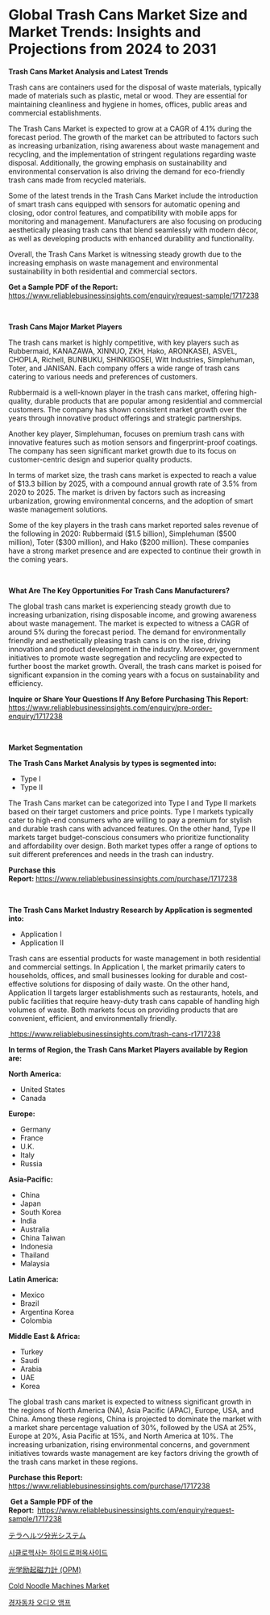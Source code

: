 <p><h1>Global Trash Cans Market Size and Market Trends: Insights and Projections from 2024 to 2031</h1></p><p><strong>Trash Cans Market Analysis and Latest Trends</strong></p>
<p><p>Trash cans are containers used for the disposal of waste materials, typically made of materials such as plastic, metal or wood. They are essential for maintaining cleanliness and hygiene in homes, offices, public areas and commercial establishments.</p><p>The Trash Cans Market is expected to grow at a CAGR of 4.1% during the forecast period. The growth of the market can be attributed to factors such as increasing urbanization, rising awareness about waste management and recycling, and the implementation of stringent regulations regarding waste disposal. Additionally, the growing emphasis on sustainability and environmental conservation is also driving the demand for eco-friendly trash cans made from recycled materials.</p><p>Some of the latest trends in the Trash Cans Market include the introduction of smart trash cans equipped with sensors for automatic opening and closing, odor control features, and compatibility with mobile apps for monitoring and management. Manufacturers are also focusing on producing aesthetically pleasing trash cans that blend seamlessly with modern décor, as well as developing products with enhanced durability and functionality.</p><p>Overall, the Trash Cans Market is witnessing steady growth due to the increasing emphasis on waste management and environmental sustainability in both residential and commercial sectors.</p></p>
<p><strong>Get a Sample PDF of the Report:&nbsp;</strong> <a href="https://www.reliablebusinessinsights.com/enquiry/request-sample/1717238">https://www.reliablebusinessinsights.com/enquiry/request-sample/1717238</a></p>
<p>&nbsp;</p>
<p><strong>Trash Cans Major Market Players</strong></p>
<p><p>The trash cans market is highly competitive, with key players such as Rubbermaid, KANAZAWA, XINNUO, ZKH, Hako, ARONKASEI, ASVEL, CHOPLA, Richell, BUNBUKU, SHINKIGOSEI, Witt Industries, Simplehuman, Toter, and JANISAN. Each company offers a wide range of trash cans catering to various needs and preferences of customers.</p><p>Rubbermaid is a well-known player in the trash cans market, offering high-quality, durable products that are popular among residential and commercial customers. The company has shown consistent market growth over the years through innovative product offerings and strategic partnerships.</p><p>Another key player, Simplehuman, focuses on premium trash cans with innovative features such as motion sensors and fingerprint-proof coatings. The company has seen significant market growth due to its focus on customer-centric design and superior quality products.</p><p>In terms of market size, the trash cans market is expected to reach a value of $13.3 billion by 2025, with a compound annual growth rate of 3.5% from 2020 to 2025. The market is driven by factors such as increasing urbanization, growing environmental concerns, and the adoption of smart waste management solutions.</p><p>Some of the key players in the trash cans market reported sales revenue of the following in 2020: Rubbermaid ($1.5 billion), Simplehuman ($500 million), Toter ($300 million), and Hako ($200 million). These companies have a strong market presence and are expected to continue their growth in the coming years.</p></p>
<p>&nbsp;</p>
<p><strong>What Are The Key Opportunities For Trash Cans Manufacturers?</strong></p>
<p><p>The global trash cans market is experiencing steady growth due to increasing urbanization, rising disposable income, and growing awareness about waste management. The market is expected to witness a CAGR of around 5% during the forecast period. The demand for environmentally friendly and aesthetically pleasing trash cans is on the rise, driving innovation and product development in the industry. Moreover, government initiatives to promote waste segregation and recycling are expected to further boost the market growth. Overall, the trash cans market is poised for significant expansion in the coming years with a focus on sustainability and efficiency.</p></p>
<p><strong>Inquire or Share Your Questions If Any Before Purchasing This Report:</strong> <a href="https://www.reliablebusinessinsights.com/enquiry/pre-order-enquiry/1717238">https://www.reliablebusinessinsights.com/enquiry/pre-order-enquiry/1717238</a></p>
<p>&nbsp;</p>
<p><strong>Market Segmentation</strong></p>
<p><strong>The Trash Cans Market Analysis by types is segmented into:</strong></p>
<p><ul><li>Type I</li><li>Type II</li></ul></p>
<p><p>The Trash Cans market can be categorized into Type I and Type II markets based on their target customers and price points. Type I markets typically cater to high-end consumers who are willing to pay a premium for stylish and durable trash cans with advanced features. On the other hand, Type II markets target budget-conscious consumers who prioritize functionality and affordability over design. Both market types offer a range of options to suit different preferences and needs in the trash can industry.</p></p>
<p><strong>Purchase this Report:&nbsp;</strong><a href="https://www.reliablebusinessinsights.com/purchase/1717238">https://www.reliablebusinessinsights.com/purchase/1717238</a></p>
<p>&nbsp;</p>
<p><strong>The Trash Cans Market Industry Research by Application is segmented into:</strong></p>
<p><ul><li>Application I</li><li>Application II</li></ul></p>
<p><p>Trash cans are essential products for waste management in both residential and commercial settings. In Application I, the market primarily caters to households, offices, and small businesses looking for durable and cost-effective solutions for disposing of daily waste. On the other hand, Application II targets larger establishments such as restaurants, hotels, and public facilities that require heavy-duty trash cans capable of handling high volumes of waste. Both markets focus on providing products that are convenient, efficient, and environmentally friendly.</p></p>
<p><a href="https://www.reliablebusinessinsights.com/trash-cans-r1717238">&nbsp;https://www.reliablebusinessinsights.com/trash-cans-r1717238</a></p>
<p><strong>In terms of Region, the Trash Cans Market Players available by Region are:</strong></p>
<p>
    <p> <strong> North America: </strong>
        <ul>
            <li>United States</li>
            <li>Canada</li>
        </ul>
        </p> 
    <p> <strong> Europe: </strong>
        <ul>
            <li>Germany</li>
            <li>France</li>
            <li>U.K.</li>
            <li>Italy</li>
            <li>Russia</li>
        </ul>
        </p> 
    <p> <strong> Asia-Pacific: </strong>
        <ul>
            <li>China</li>
            <li>Japan</li>
            <li>South Korea</li>
            <li>India</li>
            <li>Australia</li>
            <li>China Taiwan</li>
            <li>Indonesia</li>
            <li>Thailand</li>
            <li>Malaysia</li>
        </ul>
        </p> 
    <p> <strong> Latin America: </strong>
        <ul>
            <li>Mexico</li>
            <li>Brazil</li>
            <li>Argentina Korea</li>
            <li>Colombia</li>
        </ul>
        </p> 
    <p> <strong> Middle East & Africa: </strong>
        <ul>
            <li>Turkey</li>
            <li>Saudi</li>
            <li>Arabia</li>
            <li>UAE</li>
            <li>Korea</li>
        </ul>
    </p>
    </p>
<p><p>The global trash cans market is expected to witness significant growth in the regions of North America (NA), Asia Pacific (APAC), Europe, USA, and China. Among these regions, China is projected to dominate the market with a market share percentage valuation of 30%, followed by the USA at 25%, Europe at 20%, Asia Pacific at 15%, and North America at 10%. The increasing urbanization, rising environmental concerns, and government initiatives towards waste management are key factors driving the growth of the trash cans market in these regions.</p></p>
<p><strong>Purchase this Report: </strong><a href="https://www.reliablebusinessinsights.com/purchase/1717238">https://www.reliablebusinessinsights.com/purchase/1717238</a></p>
<p>&nbsp;<strong>Get a Sample PDF of the Report:&nbsp;&nbsp;</strong><a href="https://www.reliablebusinessinsights.com/enquiry/request-sample/1717238">https://www.reliablebusinessinsights.com/enquiry/request-sample/1717238</a></p>
<p><strong></strong></p>
<p><p><a href="https://github.com/DemarcusKuhlman/Market-Research-Report-List-1/blob/main/2652282107544.md">テラヘルツ分光システム</a></p><p><a href="https://medium.com/@soloncarter42/%EC%8B%B8%EC%9D%B4%ED%81%B4%EB%A1%9C%ED%97%A5%EC%82%B0%EA%B3%84-%ED%95%98%EC%9D%B4%EB%93%9C%EB%A1%9C%ED%8D%BC%EC%98%A5%EC%82%AC%EC%9D%B4%EB%93%9C-%EC%8B%9C%EC%9E%A5%EC%9D%80-%EC%8B%9C%EC%9E%A5-%EC%A0%90%EC%9C%A0%EC%9C%A8-%ED%81%AC%EA%B8%B0-%EB%B0%8F-2031%EB%85%84%EA%B9%8C%EC%A7%80%EC%9D%98-%EC%98%88%EC%83%81-%EC%98%88%EC%B8%A1%EC%97%90-%EC%B4%88%EC%A0%90%EC%9D%84-%EB%A7%9E%EC%B6%94%EA%B3%A0-%EC%9E%88%EC%8A%B5%EB%8B%88%EB%8B%A4-17274b28acfa">시클로헥사논 하이드로퍼옥사이드</a></p><p><a href="https://github.com/DudleyFerry/Market-Research-Report-List-1/blob/main/1919652107546.md">光学励起磁力計 (OPM)</a></p><p><a href="https://github.com/JuliaFadel1922/Market-Research-Report-List-1/blob/main/cold-noodle-machines-market.md">Cold Noodle Machines Market</a></p><p><a href="https://medium.com/@kylevasquez266/%EC%9E%90%EB%8F%99%EC%B0%A8-%EC%9D%8C%ED%96%A5-%EC%A6%9D%ED%8F%AD%EA%B8%B0-%EC%8B%9C%EC%9E%A5-%EC%9C%A0%ED%98%95-%EC%9D%91%EC%9A%A9-%EB%B0%8F-%EC%A7%80%EB%A6%AC%EC%97%90-%EB%8C%80%ED%95%9C-%ED%8F%AC%EA%B4%84%EC%A0%81-%ED%8F%89%EA%B0%80-33631d362bcb">경자동차 오디오 앰프</a></p></p>